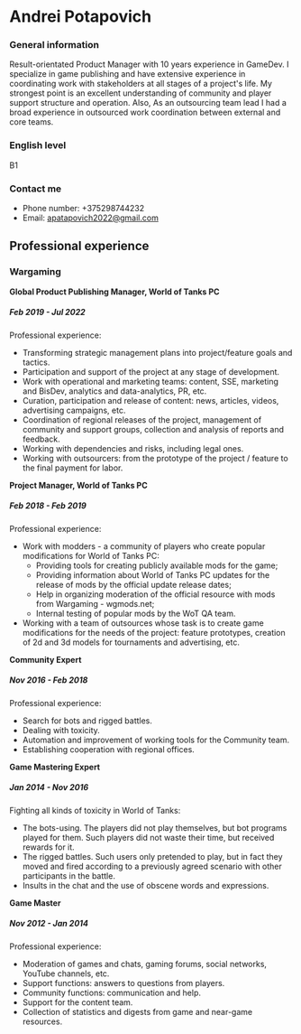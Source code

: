 # Andrei Potapovich
### General information
Result-orientated Product Manager with 10 years experience in GameDev. I specialize in game publishing and have extensive experience in coordinating work with stakeholders at all stages of a project's life. My strongest point is an excellent understanding of community and player support structure and operation. Also, As an outsourcing team lead I had a broad experience in outsourced work coordination between external and core teams.
### English level
B1
### Contact me
* Phone number: +375298744232
* Email: apatapovich2022@gmail.com
## Professional experience
### Wargaming
**Global Product Publishing Manager,  World of Tanks PC**
##### Feb 2019 - Jul 2022
Professional experience:
 - Transforming strategic management plans into project/feature goals and tactics.
 - Participation and support of the project at any stage of development.
 - Work with operational and marketing teams: content, SSE, marketing and BisDev, analytics and data-analytics, PR, etc.
 - Curation, participation and release of content: news, articles, videos, advertising campaigns, etc.
 - Coordination of regional releases of the project, management of community and support groups, collection and analysis of reports and feedback.
 - Working with dependencies and risks, including legal ones.
 - Working with outsourcers: from the prototype of the project / feature to the final payment for labor.

**Project Manager, World of Tanks PC**
##### Feb 2018 - Feb 2019
Professional experience:
 - Work with modders - a community of players who create popular modifications for World of Tanks PC:
     - Providing tools for creating publicly available mods for the game;
     - Providing information about World of Tanks PC updates for the release of mods by the official update release dates;
     - Help in organizing moderation of the official resource with mods from Wargaming - wgmods.net;
     - Internal testing of popular mods by the WoT QA team.
 - Working with a team of outsources whose task is to create game modifications for the needs of the project: feature prototypes, creation of 2d and 3d models for tournaments and advertising, etc.

**Community Expert**
##### Nov 2016 - Feb 2018
Professional experience:
 - Search for bots and rigged battles.
 - Dealing with toxicity.
 - Automation and improvement of working tools for the Community team.
 - Establishing cooperation with regional offices.

**Game Mastering Expert**
##### Jan 2014 - Nov 2016
Fighting all kinds of toxicity in World of Tanks:
 - The bots-using. The players did not play themselves, but bot programs played for them. Such players did not waste their time, but received rewards for it.
 - The rigged battles. Such users only pretended to play, but in fact they moved and fired according to a previously agreed scenario with other participants in the battle.
 - Insults in the chat and the use of obscene words and expressions.

**Game Master**
##### Nov 2012 - Jan 2014
Professional experience:
 - Moderation of games and chats, gaming forums, social networks, YouTube channels, etc.
 - Support functions: answers to questions from players.
 - Community functions: communication and help.
 - Support for the content team.
 - Collection of statistics and digests from game and near-game resources.
